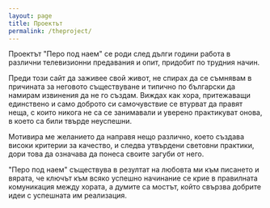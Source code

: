 ```yaml
---
layout: page
title: Проектът
permalink: /theproject/
--- 
```


Проектът "Перо под наем" се роди след дълги години работа в различни телевизионни предавания и опит, придобит по трудния начин. 

Преди този сайт да заживее свой живот, не спирах да се съмнявам в причината за неговото съществуване и типично по български да намирам извинения да не го създам. Виждах как хора, притежаващи единствено и само доброто си самочувствие се втурват да правят неща, с които никога не са се занимавали и уверено практикуват онова, в което са били твърде неуспешни. 

Мотивира ме желанието да направя нещо различно, което създава високи критерии за качество, и следва утвърдени световни практики, дори това да означава да понеса своите загуби от него. 

"Перо под наем" съществува в резултат на любовта ми към писането и вярата, че ключът към всяко успешно начинание се крие в правилната комуникация между хората, а думите са мостът, който свързва добрите идеи с успешната им реализация. 


